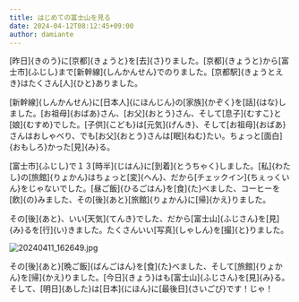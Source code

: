 ```yaml
---
title: はじめての富士山を見る
date: 2024-04-12T08:12:45+09:00
author: damiante
---
```

[昨日]{きのう}に[京都]{きょうと}を[去]{さ}りました。[京都]{きょうと}から[富士市]{ふじし}まで[新幹線]{しんかんせん}でのりました。[京都駅]{きょうとえき}はたくさん[人]{ひと}ありました。

[新幹線]{しんかんせん}に[日本人]{にほんじん}の[家族]{かぞく}を[話]{はな}しました。[お祖母]{おばあ}さん、[お父]{おとう}さん、そして[息子]{むすこ}と[娘]{むすめ}でした。[子供]{こども}は[元気]{げんき}、そして[お祖母]{おばあ}さんはおしゃべり、でも[お父]{おとう}さんは[眠]{ねむ}たい。ちょっと[面白]{おもしろ}かった[見]{み}る。

[富士市]{ふじし}で１３[時半]{じはん}に[到着]{とうちゃく}しました。[私]{わたし}の[旅館]{りょかん}はちょっと[変]{へん}、だから[チェックイン]{ちぇっくいん}をじゃないでした。[昼ご飯]{ひるごはん}を[食]{た}べました、コーヒーを[飲]{の}みました、その[後]{あと}[旅館]{りょかん}に[帰]{かえ}りました。

その[後]{あと}、いい[天気]{てんき}でした、だから[富士山]{ふじさん}を[見]{み}るを[行]{い}きました。たくさんいい[写真]{しゃしん}を[撮]{と}りました。

![20240411_162649.jpg](https://github.com/devhou-se/www-jp/assets/12438044/0c061aab-a611-4917-8722-a91645b7cf4b)

その[後]{あと}[晩ご飯]{ばんごはん}を[食]{た}べました、そして[旅館]{りょかん}を[帰]{かえ}りました。[今日]{きょう}はも[富士山]{ふじさん}を[見]{み}る。そして、[明日]{あした}は[日本]{にほん}に[最後日]{さいごび}です！じゃ！